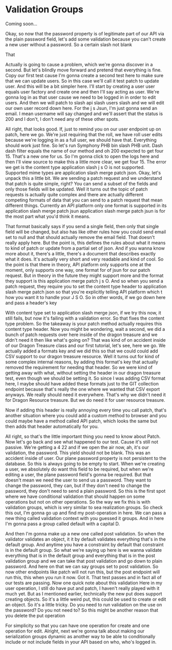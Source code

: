 # Validation Groups

Coming soon...

Okay, so now that the password property is of legitimate part of our API via the plain password field, let's add some validation because you can't create a new user without a password. So a certain slash not blank

That

Actually is going to cause a problem, which we're gonna discover in a second. But let's blindly move forward and pretend that everything is fine. Copy our first test cause I'm gonna create a second test here to make sure that we can update users. So in this case we'll call it test patch to update user. And this will be a bit simpler here. I'll start by creating a user user equals user factory and create one and then I'll say acting as user. We're gonna log in as that user cause we need to be logged in in order to edit users. And then we will patch to slash api slash users slash and we will edit our own user record down here. For the j s Jsun, I'm just gonna send an email. I mean username will say changed and we'll assert that the status is 200 and I don't, I don't need any of these other spots.

All right, that looks good. If, just to remind you on our user endpoint up on patch, here we go. We're just requiring that the roll, we have roll user edits because we're logging in as a full user, we should have that. Everything should work just fine. So let's run Symphony PHB bin slash PHB unit. Dash dash filter equals the name of our method and oh 200 expected to get four 15. That's a new one for us. So I'm gonna click to open the logs here and then I'll view source to make this a little more clear, we get four 15. The error we get is the content type application slash j s O is not supported. Supported mime types are application slash merge patch json. Okay, let's unpack this a little bit. We are sending a patch request and we understand that patch is quite simple, right? You can send a subset of the fields and only those fields will be updated. Well it turns out the topic of patch requests is actually quite complex and there are actually different competing formats of data that you can send to a patch request that mean different things. Currently an API platform only one format is supported in its application slash merge patch jsun application slash merge patch jsun is for the most part what you'd think it means.

That format basically says if you send a single field, then only that single field will be changed, but also has like other rules how you could send email set to null and that should actually remove the email field. That doesn't really apply here. But the point is, this defines the rules about what it means to kind of patch or update from a partial set of json. And if you wanna know more about it, there's a little, there's a document that describes exactly what it does. It's actually very short and very readable and kind of cool. So the point is that there in theory, API platform only supports one at the moment, only supports one way, one format for of jsun for our patch request. But in theory in the future they might support more and the format they support is this application merge patch j s O. And so when you send a patch request, they require you to set the content type header to application slash merge patch json so that you're explicitly telling API platform which t how you want it to handle your J S O. So in other words, if we go down here and pass a header's key

With content type set to application slash merge json, if we try this now, it still fails, but now it's failing with a validation error. So that fixes the content type problem. So the takeaway is your patch method actually requires this content type header. Now you might be wondering, wait a second, we did a bunch of patch requests over here inside of the dragon treasure and we didn't need it then like what's going on? That was kind of on accident inside of our Dragon Treasure class and our first tutorial, let's see, here we go. We actually added a formats key and we did this so that we could could add CSV support to our dragon treasure resource. Well it turns out for kind of some complex internal reasons, by adding this format's key that actually removed the requirement for needing that header. So we were kind of getting away with what, without setting the header in our dragon treasure test, even though we should be setting it. So since I was adding CSV format here, I maybe should have added these formats just to the GIT collection endpoint because that's really the one where we wanted that CSV export anyways. We really should need it everywhere. That's why we didn't need it for Dragon Resource treasure. But we do need it for user resource treasure.

Now if adding this header is really annoying every time you call patch, that's another situation where you could add a custom method to browser and you could maybe have a method called API patch, which looks the same but then adds that header automatically for you.

All right, so that's the little important thing you need to know about Patch. Now let's go back and see what happened to our test. Cause it's still not passive. We're getting a 4 22 and if we open the air now, ah, it's our validation, the password. This yield should not be blank. This was an accident inside of user. Our plane password property is not persistent to the database. So this is always going to be empty to start. When we're creating a user, we absolutely do want this field to be required, but when we're editing a user, the plane password field's gonna be required. But that doesn't mean we need the user to send us a password. They want to change the password, they can, but if they don't need to change the password, they don't need to send a plain password. So this is the first spot where we have conditional validation that should happen on some operations but not on other operations. So the way we fix this is with validation groups, which is very similar to sea realization groups. So check this out, I'm gonna go up and find my post-operation in here. We can pass a new thing called validation context with you guessed it groups. And in here I'm gonna pass a group called default with a capital D.

And then I'm gonna make up a new one called post validation. So when the validator validates an object, it it by default validates everything that's in the default group. And anytime you have a constraint by default that constraint is in the default group. So what we're saying up here is we wanna validate everything that is in the default group and everything that is in the post validation group and we can take that post validation and go down to plain password. And here on that we can say groups set to post validation. So now other endpoints like patch will not run this, but the post endpoint will run this, this when you run it now. Got it. That test passes and in fact all of our tests are passing. Now one quick note about this validation Here in my user operation, I still do have put and patch, I haven't really played with it much yet. But as I mentioned earlier, technically the new put does support creating objects. So it's a little weird put, this could be used to create or edit an object. So it's a little tricky. Do you need to run validation on the use on the password? Do you not need to? So this might be another reason that you delete the put operation

For simplicity so that you can have one operation for create and one operation for edit. Alright, next we're gonna talk about making our serialization groups dynamic as another way to be able to conditionally include or not include fields in your API based on who, who's logged in.
